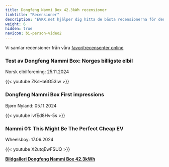 ```yaml
---
title: Dongfeng Nammi Box 42.3kWh recensioner
linktitle: "Recensioner"
description: "EVKX.net hjälper dig hitta de bästa recensionerna för denna modell."
weight: 6
hidden: true
navicon: bi-person-video2
---
```

Vi samlar recensioner från våra [favoritrecensenter online](../../../../../guides/evreviewers/)

<div class="container text-center shadow p-2 pe-4 mb-5 bg-body-tertiary rounded border">
<h3>Test av Dongfeng Nammi Box: Norges billigste elbil</h3>
<p>Norsk elbilforening: 25.11.2024</p>

{{< youtube ZKsHa6G53iw >}}

</div>
<div class="container text-center shadow p-2 pe-4 mb-5 bg-body-tertiary rounded border">
<h3>Dongfeng Nammi Box First impressions</h3>
<p>Bjørn Nyland: 05.11.2024</p>

{{< youtube ivfEd8Hv-5s >}}

</div>
<div class="container text-center shadow p-2 pe-4 mb-5 bg-body-tertiary rounded border">
<h3>Nammi 01: This Might Be The Perfect Cheap EV</h3>
<p>Wheelsboy: 17.06.2024</p>

{{< youtube X2utqEwFSUQ >}}

</div>
<div class="mt-3 mb-3">
<a href="../gallery/" class="text-decoration-none text-black">
<strong><i class="bi-arrow-left"></i>Bildgalleri  </strong>
</a>
<a href="../" class="text-decoration-none text-black float-end">
<strong>Dongfeng Nammi Box 42.3kWh <i class="bi-arrow-right"></i></strong>
</a>
</div>
